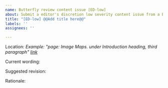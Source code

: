 ```yaml
---
name: Butterfly review content issue [ED-low]
about: Submit a editor's discretion low severity content issue from a Butterfly review
title: "[ED-low] @@Add title here@@"
labels: ''
assignees: ''

---
```


Location: 
*Example: "page: Image Maps. under Introduction heading, third paragraph" [link](https://www.url.com)*

Current wording:

Suggested revision:

Rationale:
